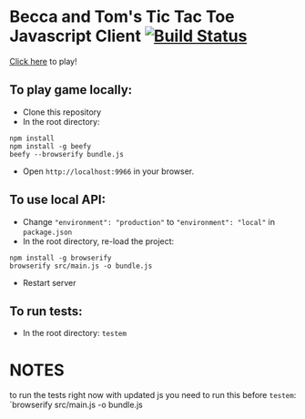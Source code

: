# Becca and Tom's Tic Tac Toe Javascript Client [![Build Status](https://travis-ci.org/beccanelson/tttaas-js.svg?branch=master)](https://travis-ci.org/beccanelson/tttaas-js)

[Click here](http://beccanelson.is/tttaas-js) to play!

## To play game locally:

+ Clone this repository
+ In the root directory:
```
npm install
npm install -g beefy
beefy --browserify bundle.js
```
+ Open `http://localhost:9966` in your browser.

## To use local API:

+ Change `"environment": "production"` to `"environment": "local"` in `package.json`
+ In the root directory, re-load the project:
```
npm install -g browserify
browserify src/main.js -o bundle.js
```
+ Restart server

## To run tests:

+ In the root directory: `testem`


# NOTES

to run the tests right now with updated js you need to run this before `testem`: 
`browserify src/main.js -o bundle.js
